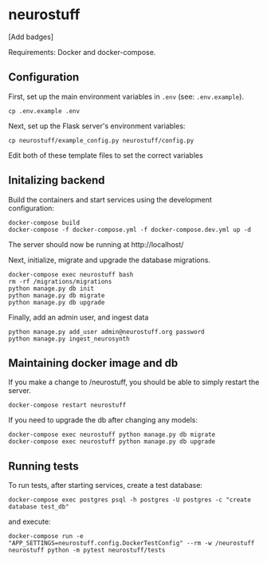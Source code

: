 # neurostuff

[Add badges]

Requirements: Docker and docker-compose.

## Configuration
First, set up the main environment variables in `.env` (see: `.env.example`).

    cp .env.example .env

Next, set up the Flask server's environment variables:

    cp neurostuff/example_config.py neurostuff/config.py


Edit both of these template files to set the correct variables

## Initalizing backend
Build the containers and start services using the development configuration:

    docker-compose build
    docker-compose -f docker-compose.yml -f docker-compose.dev.yml up -d

The server should now be running at http://localhost/

Next, initialize, migrate and upgrade the database migrations.

    docker-compose exec neurostuff bash
    rm -rf /migrations/migrations
    python manage.py db init
    python manage.py db migrate
    python manage.py db upgrade

Finally, add an admin user, and ingest data

    python manage.py add_user admin@neurostuff.org password
    python manage.py ingest_neurosynth


## Maintaining docker image and db
If you make a change to /neurostuff, you should be able to simply restart the server.

    docker-compose restart neurostuff

If you need to upgrade the db after changing any models:

    docker-compose exec neurostuff python manage.py db migrate
    docker-compose exec neurostuff python manage.py db upgrade


## Running tests
To run tests, after starting services, create a test database:

    docker-compose exec postgres psql -h postgres -U postgres -c "create database test_db"

and execute:

    docker-compose run -e "APP_SETTINGS=neurostuff.config.DockerTestConfig" --rm -w /neurostuff neurostuff python -m pytest neurostuff/tests

